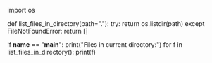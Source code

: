 import os

def list_files_in_directory(path="."):
    try:
        return os.listdir(path)
    except FileNotFoundError:
        return []

if __name__ == "__main__":
    print("Files in current directory:")
    for f in list_files_in_directory():
        print(f)
